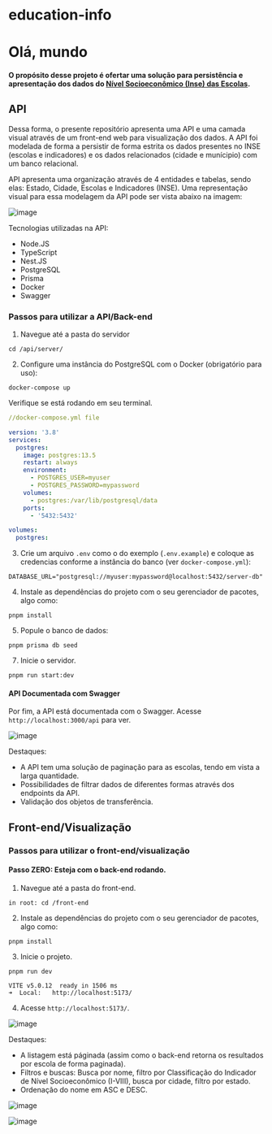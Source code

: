 # education-info


# Olá, mundo

#### O propósito desse projeto é ofertar uma solução para persistência e apresentação dos dados do [Nível Socioeconômico (Inse) das Escolas](https://www.gov.br/inep/pt-br/acesso-a-informacao/dados-abertos/indicadores-educacionais/nivel-socioeconomico).

## API

Dessa forma, o presente repositório apresenta uma API e uma camada visual através de um front-end web para visualização dos dados. A API foi modelada de forma a persistir de forma estrita os dados presentes no INSE (escolas e indicadores) e os dados relacionados (cidade e munícipio) com um banco relacional.

API apresenta uma organização através de 4 entidades e tabelas, sendo elas: Estado, Cidade, Escolas e Indicadores (INSE). Uma representação visual para essa modelagem da API pode ser vista abaixo na imagem:

![image](https://github.com/romesdev/education-info/assets/40067566/0a350073-0285-4e49-bb03-300c1d7f0d38)

Tecnologias utilizadas na API:
- Node.JS
- TypeScript
- Nest.JS
- PostgreSQL
- Prisma
- Docker
- Swagger


### Passos para utilizar a API/Back-end

1. Navegue até a pasta do servidor
```
cd /api/server/
```
2. Configure uma instância do PostgreSQL com o Docker (obrigatório para uso): 

```
docker-compose up
```
Verifique se está rodando em seu terminal.

```yml
//docker-compose.yml file

version: '3.8'
services:
  postgres:
    image: postgres:13.5
    restart: always
    environment:
      - POSTGRES_USER=myuser
      - POSTGRES_PASSWORD=mypassword
    volumes:
      - postgres:/var/lib/postgresql/data
    ports:
      - '5432:5432'

volumes:
  postgres:
```

3. Crie um arquivo `.env` como o do exemplo (`.env.example`) e coloque as credencias conforme a instância do banco (ver `docker-compose.yml`):

```env
DATABASE_URL="postgresql://myuser:mypassword@localhost:5432/server-db"
```

4. Instale as dependências do projeto com o seu gerenciador de pacotes, algo como:

```
pnpm install
```

5. Popule o banco de dados:

```
pnpm prisma db seed
```
  
7. Inicie o servidor.

```
pnpm run start:dev
```

#### API Documentada com Swagger
Por fim, a API está documentada com o Swagger. Acesse `http://localhost:3000/api` para ver.

![image](https://github.com/romesdev/education-info/assets/40067566/90c6176b-518e-47be-b24d-92ccb4603434)

Destaques: 
- A API tem uma solução de paginação para as escolas, tendo em vista a larga quantidade.
- Possibilidades de filtrar dados de diferentes formas através dos endpoints da API.
- Validação dos objetos de transferência.  

## Front-end/Visualização 
### Passos para utilizar o front-end/visualização

#### Passo ZERO: Esteja com o back-end rodando. 

1. Navegue até a pasta do front-end.
```
in root: cd /front-end
```
2. Instale as dependências do projeto com o seu gerenciador de pacotes, algo como:

```
pnpm install
```

3. Inicie o projeto.

```
pnpm run dev

VITE v5.0.12  ready in 1506 ms
➜  Local:   http://localhost:5173/
```
4. Acesse `http://localhost:5173/`.

![image](https://github.com/romesdev/education-info/assets/40067566/9d1bf063-3b9c-4f28-9158-ac9c65dccdb1)

Destaques: 
- A listagem está páginada (assim como o back-end retorna os resultados por escola de forma paginada).
- Filtros e buscas: Busca por nome, filtro por Classificação do Indicador de Nível Socioeconômico (I-VIII), busca por cidade, filtro por estado.
- Ordenação do nome em ASC e DESC.

![image](https://github.com/romesdev/education-info/assets/40067566/b7b59f4b-c81c-402a-8946-5e414bb66347)


![image](https://github.com/romesdev/education-info/assets/40067566/a6677d55-a89d-42be-9262-396b8b249831)









